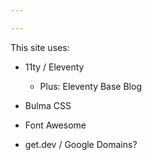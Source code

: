 ```yaml
---

---
```


This site uses:

* 11ty / Eleventy
    * Plus: Eleventy Base Blog

* Bulma CSS

* Font Awesome

* get.dev / Google Domains?
